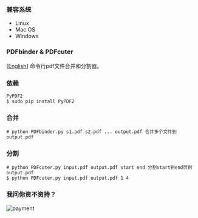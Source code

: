 ### 兼容系统  
- Linux 
- Mac OS
- Windows

### PDFbinder & PDFcuter 
[[English](./README.md)] 命令行pdf文件合并和分割器。

### 依赖
	PyPDF2 
    $ sudo pip install PyPDF2

### 合并 
    # python PDFbinder.py s1.pdf s2.pdf ... output.pdf 合并多个文件到output.pdf

### 分割 
    # python PDFcuter.py input.pdf output.pdf start end 分割start到end页到output.pdf
    $ python PDFcuter.py input.pdf output.pdf 1 4

### 我问你资不资持？
![payment](https://raw.github.com/QMHTMY/share/master/payment.png)


